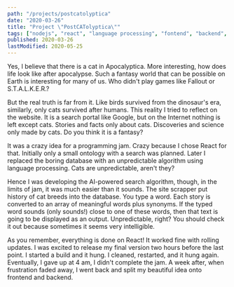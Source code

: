 ```yaml
---
path: "/projects/postcatolyptica"
date: "2020-03-26"
title: "Project \"PostCATolyptica\""
tags: ["nodejs", "react", "language processing", "fontend", "backend", "web"]
published: 2020-03-26
lastModified: 2020-05-25
---
```


Yes, I believe that there is a cat in Apocalyptica. More interesting, how does life look like after apocalypse. Such a fantasy world that can be possible on Earth is interesting for many of us. Who didn't play games like Fallout or S.T.A.L.K.E.R.?

But the real truth is far from it. Like birds survived from the dinosaur's era, similarly, only cats survived after humans. This reality I tried to reflect on the website. It is a search portal like Google, but on the Internet nothing is left except cats. Stories and facts only about cats. Discoveries and science only made by cats. Do you think it is a fantasy?

It was a crazy idea for a programming jam. Crazy because I chose React for that. Initially only a small ontology with a search was planned. Later I replaced the boring database with an unpredictable algorithm using language processing. Cats are unpredictable, aren't they? 

Hence I was developing the AI-powered search algorithm, though, in the limits of jam, it was much easier than it sounds. The site scrapper put history of cat breeds into the database. You type a word. Each story is converted to an array of meaningful words plus synonyms. If the typed word sounds (only sounds!) close to one of these words, then that text is going to be displayed as an output. Unpredictable, right? You should check it out because sometimes it seems very intelligible.

As you remember, everything is done on React! It worked fine with rolling updates. I was excited to release my final version two hours before the last point. I started a build and it hung. I cleaned, restarted, and it hung again. Eventually, I gave up at 4 am, I didn't complete the jam. A week after, when frustration faded away, I went back and split my beautiful idea onto frontend and backend. 
